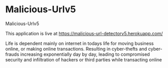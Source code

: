 # Malicious-Urlv5
Malicious-Urlv5

This application is live at https://malicious-url-detectorv5.herokuapp.com/

Life is dependent mainly on internet in todays life for moving business online, or making online transactions. Resulting in cyber-thefts and cyber-frauds increasing exponentially day by day, leading to compromised security and infiltration of hackers or third parties while transacting online

